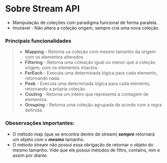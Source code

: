# Sobre Stream API
- Manipulação de coleções com paradigma funcional de forma paralela.
- Imutável - Não altera a coleção origem, sempre cria uma nova coleção.

### Principais funcionalidades
> - **Mapping** - Retorna ua coleção com mesmo tamanho da origem com os elementos alterados
> - **Filtering** - Retorna uma coleação igual ou menor que a coleção origem, com os elementos intactos.
> - **ForEach** - Executa uma determinada lógica para cada elemento, retornando nada.
> - **Peek** - Executa uma determinada lógica para cada elemento, retornando a própria coleção.
> - **Couting** - Retorna um inteiro que representa a contagem de elementos.
> - **Grouping** - Retorna uma coleção agrupada de acordo com a regra definida.

### Obeservações importantes:
- O método map (que se encontra dentro de stream) _**sempre**_ retornará um objeto com o _**mesmo**_ tamanho.
- O método stream não possui essa obrigação de retornar o objeto do mesmo tamanho. Vide que ele possui métodos de filtro, contains, min e assim por diante.